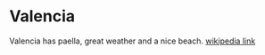 # Valencia

Valencia has paella, great weather and a nice beach.
[wikipedia link](https://en.wikipedia.org/wiki/Valencia)
